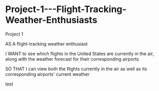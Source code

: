 # Project-1---Flight-Tracking-Weather-Enthusiasts
Project 1

AS A flight-tracking weather enthusiast

I WANT to see which flights in the United States are currently in the air, along with the weather forecast for their corresponding airports

SO THAT I can view both the flights currently in the air as well as its corresponding airports' current weather

test